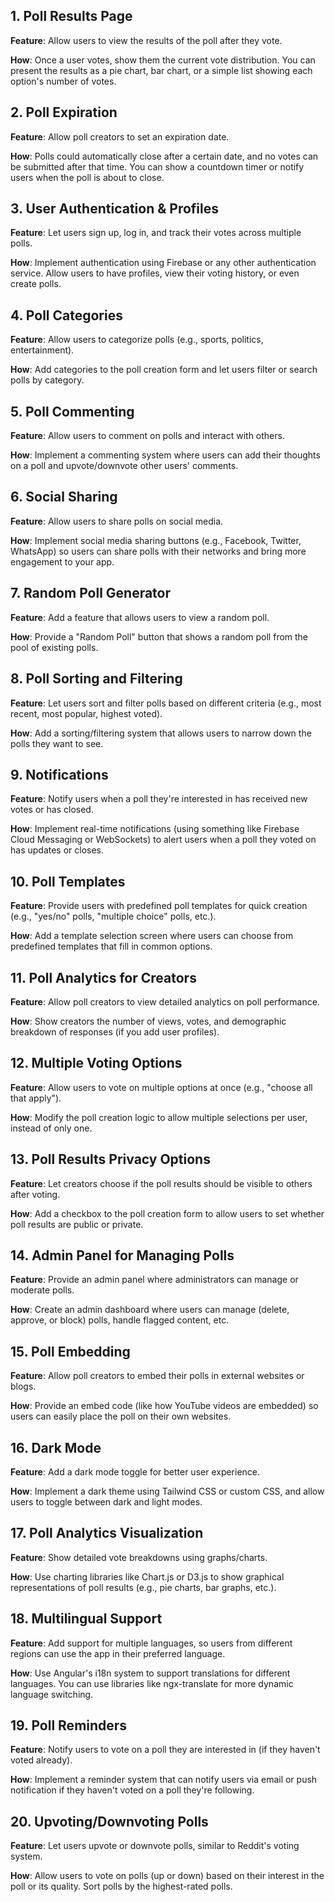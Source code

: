 ## 1. Poll Results Page
**Feature**: Allow users to view the results of the poll after they vote.

**How**: Once a user votes, show them the current vote distribution. You can present the results as a pie chart, bar chart, or a simple list showing each option's number of votes.
## 2. Poll Expiration
**Feature**: Allow poll creators to set an expiration date.

**How**: Polls could automatically close after a certain date, and no votes can be submitted after that time. You can show a countdown timer or notify users when the poll is about to close.
## 3. User Authentication & Profiles
**Feature**: Let users sign up, log in, and track their votes across multiple polls.

**How**: Implement authentication using Firebase or any other authentication service. Allow users to have profiles, view their voting history, or even create polls.
## 4. Poll Categories
**Feature**: Allow users to categorize polls (e.g., sports, politics, entertainment).

**How**: Add categories to the poll creation form and let users filter or search polls by category.
## 5. Poll Commenting
**Feature**: Allow users to comment on polls and interact with others.

**How**: Implement a commenting system where users can add their thoughts on a poll and upvote/downvote other users' comments.
## 6. Social Sharing
**Feature**: Allow users to share polls on social media.

**How**: Implement social media sharing buttons (e.g., Facebook, Twitter, WhatsApp) so users can share polls with their networks and bring more engagement to your app.
## 7. Random Poll Generator
**Feature**: Add a feature that allows users to view a random poll.

**How**: Provide a "Random Poll" button that shows a random poll from the pool of existing polls.
## 8. Poll Sorting and Filtering
**Feature**: Let users sort and filter polls based on different criteria (e.g., most recent, most popular, highest voted).

**How**: Add a sorting/filtering system that allows users to narrow down the polls they want to see.
## 9. Notifications
**Feature**: Notify users when a poll they're interested in has received new votes or has closed.

**How**: Implement real-time notifications (using something like Firebase Cloud Messaging or WebSockets) to alert users when a poll they voted on has updates or closes.
## 10. Poll Templates
**Feature**: Provide users with predefined poll templates for quick creation (e.g., "yes/no" polls, "multiple choice" polls, etc.).

**How**: Add a template selection screen where users can choose from predefined templates that fill in common options.
## 11. Poll Analytics for Creators
**Feature**: Allow poll creators to view detailed analytics on poll performance.

**How**: Show creators the number of views, votes, and demographic breakdown of responses (if you add user profiles).
## 12. Multiple Voting Options
**Feature**: Allow users to vote on multiple options at once (e.g., "choose all that apply").

**How**: Modify the poll creation logic to allow multiple selections per user, instead of only one.
## 13. Poll Results Privacy Options
**Feature**: Let creators choose if the poll results should be visible to others after voting.

**How**: Add a checkbox to the poll creation form to allow users to set whether poll results are public or private.
## 14. Admin Panel for Managing Polls
**Feature**: Provide an admin panel where administrators can manage or moderate polls.

**How**: Create an admin dashboard where users can manage (delete, approve, or block) polls, handle flagged content, etc.
## 15. Poll Embedding
**Feature**: Allow poll creators to embed their polls in external websites or blogs.

**How**: Provide an embed code (like how YouTube videos are embedded) so users can easily place the poll on their own websites.
## 16. Dark Mode
**Feature**: Add a dark mode toggle for better user experience.

**How**: Implement a dark theme using Tailwind CSS or custom CSS, and allow users to toggle between dark and light modes.
## 17. Poll Analytics Visualization
**Feature**: Show detailed vote breakdowns using graphs/charts.

**How**: Use charting libraries like Chart.js or D3.js to show graphical representations of poll results (e.g., pie charts, bar graphs, etc.).
## 18. Multilingual Support
**Feature**: Add support for multiple languages, so users from different regions can use the app in their preferred language.

**How**: Use Angular's i18n system to support translations for different languages. You can use libraries like ngx-translate for more dynamic language switching.
## 19. Poll Reminders
**Feature**: Notify users to vote on a poll they are interested in (if they haven't voted already).

**How**: Implement a reminder system that can notify users via email or push notification if they haven't voted on a poll they're following.
## 20. Upvoting/Downvoting Polls
**Feature**: Let users upvote or downvote polls, similar to Reddit's voting system.

**How**: Allow users to vote on polls (up or down) based on their interest in the poll or its quality. Sort polls by the highest-rated polls.
